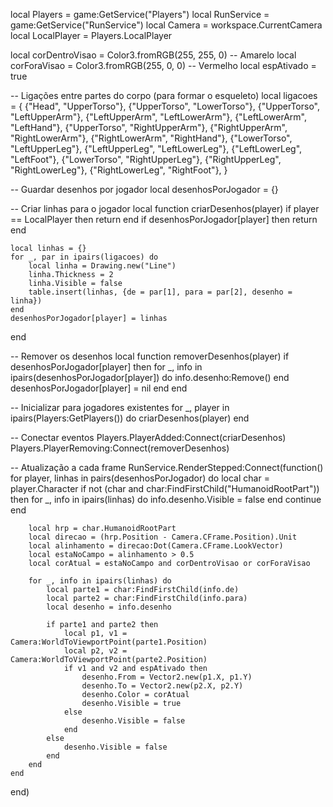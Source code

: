local Players = game:GetService("Players")
local RunService = game:GetService("RunService")
local Camera = workspace.CurrentCamera
local LocalPlayer = Players.LocalPlayer

local corDentroVisao = Color3.fromRGB(255, 255, 0) -- Amarelo
local corForaVisao = Color3.fromRGB(255, 0, 0)     -- Vermelho
local espAtivado = true

-- Ligações entre partes do corpo (para formar o esqueleto)
local ligacoes = {
	{"Head", "UpperTorso"},
	{"UpperTorso", "LowerTorso"},
	{"UpperTorso", "LeftUpperArm"},
	{"LeftUpperArm", "LeftLowerArm"},
	{"LeftLowerArm", "LeftHand"},
	{"UpperTorso", "RightUpperArm"},
	{"RightUpperArm", "RightLowerArm"},
	{"RightLowerArm", "RightHand"},
	{"LowerTorso", "LeftUpperLeg"},
	{"LeftUpperLeg", "LeftLowerLeg"},
	{"LeftLowerLeg", "LeftFoot"},
	{"LowerTorso", "RightUpperLeg"},
	{"RightUpperLeg", "RightLowerLeg"},
	{"RightLowerLeg", "RightFoot"},
}

-- Guardar desenhos por jogador
local desenhosPorJogador = {}

-- Criar linhas para o jogador
local function criarDesenhos(player)
	if player == LocalPlayer then return end
	if desenhosPorJogador[player] then return end

	local linhas = {}
	for _, par in ipairs(ligacoes) do
		local linha = Drawing.new("Line")
		linha.Thickness = 2
		linha.Visible = false
		table.insert(linhas, {de = par[1], para = par[2], desenho = linha})
	end
	desenhosPorJogador[player] = linhas
end

-- Remover os desenhos
local function removerDesenhos(player)
	if desenhosPorJogador[player] then
		for _, info in ipairs(desenhosPorJogador[player]) do
			info.desenho:Remove()
		end
		desenhosPorJogador[player] = nil
	end
end

-- Inicializar para jogadores existentes
for _, player in ipairs(Players:GetPlayers()) do
	criarDesenhos(player)
end

-- Conectar eventos
Players.PlayerAdded:Connect(criarDesenhos)
Players.PlayerRemoving:Connect(removerDesenhos)

-- Atualização a cada frame
RunService.RenderStepped:Connect(function()
	for player, linhas in pairs(desenhosPorJogador) do
		local char = player.Character
		if not (char and char:FindFirstChild("HumanoidRootPart")) then
			for _, info in ipairs(linhas) do
				info.desenho.Visible = false
			end
			continue
		end

		local hrp = char.HumanoidRootPart
		local direcao = (hrp.Position - Camera.CFrame.Position).Unit
		local alinhamento = direcao:Dot(Camera.CFrame.LookVector)
		local estaNoCampo = alinhamento > 0.5
		local corAtual = estaNoCampo and corDentroVisao or corForaVisao

		for _, info in ipairs(linhas) do
			local parte1 = char:FindFirstChild(info.de)
			local parte2 = char:FindFirstChild(info.para)
			local desenho = info.desenho

			if parte1 and parte2 then
				local p1, v1 = Camera:WorldToViewportPoint(parte1.Position)
				local p2, v2 = Camera:WorldToViewportPoint(parte2.Position)
				if v1 and v2 and espAtivado then
					desenho.From = Vector2.new(p1.X, p1.Y)
					desenho.To = Vector2.new(p2.X, p2.Y)
					desenho.Color = corAtual
					desenho.Visible = true
				else
					desenho.Visible = false
				end
			else
				desenho.Visible = false
			end
		end
	end
end)
